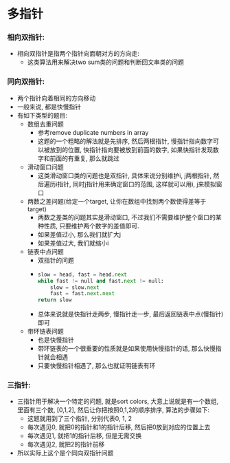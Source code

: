 # 多指针

### 相向双指针:

* 相向双指针是指两个指针向面朝对方的方向走:
  * 这类算法用来解决two sum类的问题和判断回文串类的问题

### 同向双指针:

* 两个指针向着相同的方向移动
* 一般来说, 都是快慢指针
* 有如下类型的题目:
  * 数组去重问题
    * 参考remove duplicate numbers in array
    * 这题的一个粗略的解法就是先排序, 然后两根指针, 慢指针指向数字可以被放到的位置, 快指针指向要被放到前面的数字, 如果快指针发现数字和前面的有重复, 那么就跳过
  * 滑动窗口问题
    * 这类滑动窗口类的问题也是双指针, 具体来说分别维护i, j两根指针, 然后遍历i指针, 同时j指针用来确定窗口的范围, 这样就可以用i, j来模拟窗口
  * 两数之差问题\(给定一个target, 让你在数组中找到两个数使得差等于target\)
    * 两数之差类的问题其实是滑动窗口, 不过我们不需要维护整个窗口的某种性质, 只要维护两个数字的差值即可. 
    * 如果差值过小, 那么我们就扩大j
    * 如果差值过大, 我们就缩小i
  * 链表中点问题
    * 双指针的问题
    * ```python
      slow = head, fast = head.next
      while fast != null and fast.next != null:
          slow = slow.next
          fast = fast.next.next
      return slow
      ```
    * 总体来说就是快指针走两步, 慢指针走一步, 最后返回链表中点\(慢指针\)即可
  * 带环链表问题
    * 也是快慢指针
    * 带环链表的一个很重要的性质就是如果使用快慢指针的话, 那么快慢指针就会相遇
    * 只要快慢指针相遇了, 那么也就证明链表有环

### 三指针:

* 三指针用于解决一个特定的问题, 就是sort colors, 大意上说就是有一个数组, 里面有三个数, \[0,1,2\], 然后让你把按照0,1,2的顺序排序, 算法的步骤如下:
  * 这题就用到了三个指针, 分别代表0, 1, 2
  * 每次遇见0, 就把0的指针和1的指针后移, 然后把0放到对应的位置上去
  * 每次遇见1, 就把1的指针后移, 但是无需交换
  * 每次遇见2, 就把2的指针前移
* 所以实际上这个是个同向双指针问题

